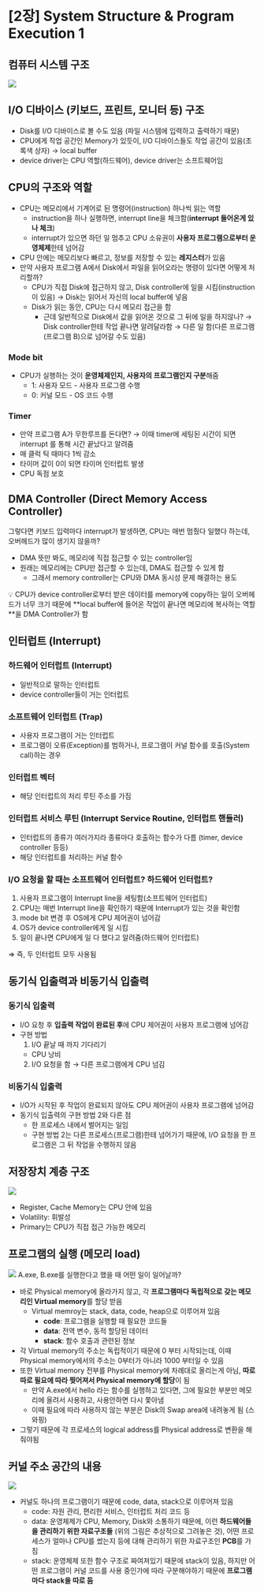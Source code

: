 # [2장] System Structure & Program Execution 1

## 컴퓨터 시스템 구조
![](image/2장/컴퓨터%20시스템%20구조.png)

## I/O 디바이스 (키보드, 프린트, 모니터 등) 구조

- Disk를 I/O 디바이스로 볼 수도 있음 (파일 시스템에 입력하고 출력하기 때문)
- CPU에게 작업 공간인 Memory가 있듯이, I/O 디바이스들도 작업 공간이 있음(초록색 상자) → local buffer
- device driver는 CPU 역할(하드웨어), device driver는 소프트웨어임

## CPU의 구조와 역할

- CPU는 메모리에서 기계어로 된 명령어(instruction) 하나씩 읽는 역할
    - instruction을 하나 실행하면, interrupt line을 체크함(**interrupt 들어온게 있나 체크**)
    - interrupt가 있으면 하던 일 멈추고 CPU 소유권이 **사용자 프로그램으로부터 운영체제**한테 넘어감
- CPU 안에는 메모리보다 빠르고, 정보를 저장할 수 있는 **레지스터**가 있음
- 만약 사용자 프로그램 A에서 Disk에서 파일을 읽어오라는 명령이 있다면 어떻게 처리할까?
    - CPU가 직접 Disk에 접근하지 않고, Disk controller에 일을 시킴(instruction이 있음) → Disk는 읽어서 자신의 local buffer에 넣음
    - Disk가 읽는 동안, CPU는 다시 메모리 접근을 함
        - 근데 일반적으로 Disk에서 값을 읽어온 것으로 그 뒤에 일을 하지않나? → Disk controller한테 작업 끝나면 알려달라함 → 다른 일 함(다른 프로그램(프로그램 B)으로 넘어갈 수도 있음)

### Mode bit

- CPU가 실행하는 것이 **운영체제인지, 사용자의 프로그램인지 구분**해줌
    - 1: 사용자 모드 - 사용자 프로그램 수행
    - 0: 커널 모드 - OS 코드 수행

### Timer

- 만약 프로그램 A가 무한루프를 돈다면? → 이때 timer에 세팅된 시간이 되면 interrupt 를 통해 시간 끝났다고 알려줌
- 매 클럭 틱 때마다 1씩 감소
- 타이머 값이 0이 되면 타이머 인터럽트 발생
- CPU 독점 보호

## DMA Controller (Direct Memory Access Controller)

그렇다면 키보드 입력마다 interrupt가 발생하면, CPU는 매번 멈췄다 일했다 하는데, 오버헤드가 많이 생기지 않을까?

- DMA 뜻만 봐도, 메모리에 직접 접근할 수 있는 controller임
- 원래는 메모리에는 CPU만 접근할 수 있는데, DMA도 접근할 수 있게 함
    - 그래서 memory controller는 CPU와 DMA 동시성 문제 해결하는 용도

<aside>
💡 CPU가 device controller로부터 받은 데이터를 memory에 copy하는 일이 오버헤드가 너무 크기 때문에 **local buffer에 들어온 작업이 끝나면 메모리에 복사하는 역할**을 DMA Controller가 함

</aside>

## 인터럽트 (Interrupt)

### 하드웨어 인터럽트 (Interrupt)

- 일반적으로 말하는 인터럽트
- device controller들이 거는 인터럽트

### 소프트웨어 인터럽트 (Trap)

- 사용자 프로그램이 거는 인터럽트
- 프로그램이 오류(Exception)를 범하거나, 프로그램이 커널 함수를 호출(System call)하는 경우

### 인터럽트 벡터

- 해당 인터럽트의 처리 루틴 주소를 가짐

### 인터럽트 서비스 루틴 (Interrupt Service Routine, 인터럽트 핸들러)

- 인터럽트의 종류가 여러가지라 종류마다 호출하는 함수가 다름 (timer, device controller 등등)
- 해당 인터럽트를 처리하는 커널 함수

### I/O 요청을 할 때는 소프트웨어 인터럽트? 하드웨어 인터럽트?

1. 사용자 프로그램이 Interrupt line을 세팅함(소프트웨어 인터럽트)
2. CPU는 매번 Interrupt line을 확인하기 때문에 Interrupt가 있는 것을 확인함
3. mode bit 변경 후 OS에게 CPU 제어권이 넘어감
4. OS가 device controller에게 일 시킴
5. 일이 끝나면 CPU에게 일 다 했다고 알려줌(하드웨어 인터럽트)

⇒ 즉, 두 인터럽트 모두 사용됨

## 동기식 입출력과 비동기식 입출력

### 동기식 입출력

- I/O 요청 후 **입출력 작업이 완료된 후**에 CPU 제어권이 사용자 프로그램에 넘어감
- 구현 방법
  1. I/O 끝날 때 까지 기다리기
    - CPU 낭비
  2. I/O 요청을 함 → 다른 프로그램에게 CPU 넘김

### 비동기식 입출력

- I/O가 시작된 후 작업이 완료되지 않아도 CPU 제어권이 사용자 프로그램에 넘어감
- 동기식 입출력의 구현 방법 2와 다른 점
  - 한 프로세스 내에서 벌어지는 일임
  - 구현 방법 2는 다른 프로세스(프로그램)한테 넘어가기 때문에, I/O 요청을 한 프로그램은 그 뒤 작업을 수행하지 않음


## 저장장치 계층 구조
![](image/2장/저장장치%20계층%20구조.png)
- Register, Cache Memory는 CPU 안에 있음
- Volatility: 휘발성
- Primary는 CPU가 직접 접근 가능한 메모리

## 프로그램의 실행 (메모리 load)
![](image/2장/프로그램%20실행%20구조.png)
A.exe, B.exe를 실행한다고 했을 때 어떤 일이 일어날까?

- 바로 Physical memory에 올라가지 않고, 각 **프로그램마다 독립적으로 갖는 메모리인 Virtual memory**를 할당 받음
  - Virtual memroy는 stack, data, code, heap으로 이루어져 있음
    - **code**: 프로그램을 실행할 때 필요한 코드들
    - **data**: 전역 변수, 동적 할당된 데이터
    - **stack**: 함수 호출과 관련된 정보
- 각 Virtual memory의 주소는 독립적이기 때문에 0 부터 시작되는데, 이때 Physical memory에서의 주소는 0부터가 아니라 1000 부터일 수 있음
- 또한 Virtual memory 전부를 Physical memory에 차례대로 올리는게 아님, **따로따로 필요에 따라 찢어져서 Physical memory에 할당**이 됨
  - 만약 A.exe에서 hello 라는 함수를 실행하고 있다면, 그에 필요한 부분만 메모리에 올려서 사용하고, 사용안하면 다시 쫓아냄
  - 이때 필요에 따라 사용하지 않는 부분은 Disk의 Swap area에 내려놓게 됨 (스와핑)
- 그렇기 때문에 각 프로세스의 logical address를 Physical address로 변환을 해줘야됨

## 커널 주소 공간의 내용
![](image/2장/커널%20주소%20공간%20내용.png)
- 커널도 하나의 프로그램이기 때문에 code, data, stack으로 이루어져 있음
  - code: 자원 관리, 편리한 서비스, 인터럽트 처리 코드 등
  - data: 운영체제가 CPU, Memory, Disk와 소통하기 때문에, 이런 **하드웨어들을 관리하기 위한 자료구조들** (위의 그림은 추상적으로 그려놓은 것), 어떤 프로세스가 얼마나 CPU를 썼는지 등에 대해 관리하기 위한 자료구조인 **PCB**를 가짐
  - stack: 운영체제 또한 함수 구조로 짜여져있기 때문에 stack이 있음, 하지만 어떤 프로그램이 커널 코드를 사용 중인가에 따라 구분해야하기 때문에 **프로그램마다 stack을 따로 둠**